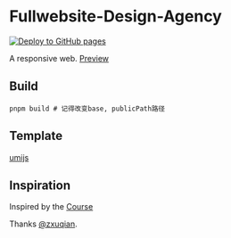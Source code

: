 # Fullwebsite-Design-Agency

[![Deploy to GitHub pages](https://github.com/Skylooker-hub/fullwebsite-design-agency/actions/workflows/deploy.yaml/badge.svg)](https://github.com/Skylooker-hub/fullwebsite-design-agency/actions/workflows/deploy.yaml)

A responsive web. [Preview](https://skylooker-hub.github.io/fullwebsite-design-agency/)

## Build

```shell
pnpm build # 记得改变base, publicPath路径
```

## Template

[umijs](https://umijs.org/)

## Inspiration

Inspired by the [Course](https://study.163.com/course/courseMain.htm?courseId=1209739805)

Thanks [@zxuqian](https://github.com/zxuqian).